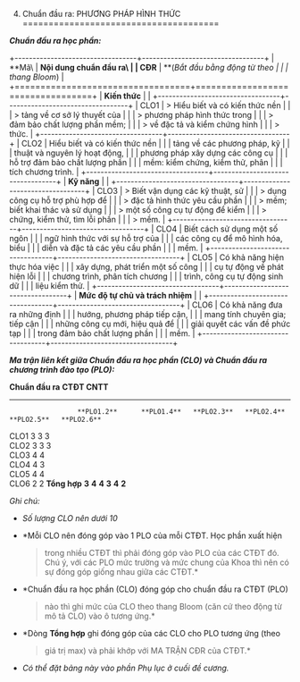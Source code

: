 4. Chuẩn đầu ra: PHƯƠNG PHÁP HÌNH THỨC
======================================

***Chuẩn đầu ra học phần:***

+----------------------------------+----------------------------------+
| **Mã\                            | **Nội dung chuẩn đầu ra\         |
| CĐR**                            | **(*Bắt đầu bằng động từ theo    |
|                                  | thang Bloom*)                    |
+==================================+==================================+
| **Kiến thức**                    |                                  |
+----------------------------------+----------------------------------+
| CLO1                             | > Hiểu biết và có kiến thức nền  |
|                                  | > tảng về cơ sở lý thuyết của    |
|                                  | > phương pháp hình thức trong    |
|                                  | > đảm bảo chất lượng phần mềm;   |
|                                  | > về đặc tả và kiểm chứng hình   |
|                                  | > thức.                          |
+----------------------------------+----------------------------------+
| CLO2                             | Hiểu biết và có kiến thức nền    |
|                                  | tảng về các phương pháp, kỹ      |
|                                  | thuật và nguyên lý hoạt động,    |
|                                  | phương pháp xây dựng các công cụ |
|                                  | hỗ trợ đảm bảo chất lượng phần   |
|                                  | mềm: kiểm chứng, kiểm thử, phân  |
|                                  | tích chương trình.               |
+----------------------------------+----------------------------------+
| **Kỹ năng**                      |                                  |
+----------------------------------+----------------------------------+
| CLO3                             | > Biết vận dụng các kỹ thuật, sử |
|                                  | > dụng công cụ hỗ trợ phù hợp để |
|                                  | > đặc tả hình thức yêu cầu phần  |
|                                  | > mềm; biết khai thác và sử dụng |
|                                  | > một số công cụ tự động để kiểm |
|                                  | > chứng, kiểm thử, tìm lỗi phần  |
|                                  | > mềm.                           |
+----------------------------------+----------------------------------+
| CLO4                             | Biết cách sử dụng một số ngôn    |
|                                  | ngữ hình thức với sự hỗ trợ của  |
|                                  | các công cụ để mô hình hóa, biểu |
|                                  | diễn và đặc tả các yêu cầu phần  |
|                                  | mềm.                             |
+----------------------------------+----------------------------------+
| CLO5                             | Có khả năng hiện thực hóa việc   |
|                                  | xây dựng, phát triển một số công |
|                                  | cụ tự động về phát hiện lỗi      |
|                                  | chương trình, phân tích chương   |
|                                  | trình, công cụ tự động sinh dữ   |
|                                  | liệu kiểm thử.                   |
+----------------------------------+----------------------------------+
| **Mức độ tự chủ và trách nhiệm** |                                  |
+----------------------------------+----------------------------------+
| CLO6                             | Có khả năng đưa ra những định    |
|                                  | hướng, phương pháp tiếp cận,     |
|                                  | mang tính chuyên gia; tiếp cận   |
|                                  | những công cụ mới, hiệu quả để   |
|                                  | giải quyết các vấn đề phức tạp   |
|                                  | trong đảm bảo chất lượng phần    |
|                                  | mềm.                             |
+----------------------------------+----------------------------------+

***Ma trận liên kết giữa Chuẩn đầu ra học phần (CLO) và Chuẩn đầu ra
chương trình đào tạo (PLO):***

  **Chuẩn đầu ra**   **CTĐT CNTT**                                                       
  ------------------ --------------- ------------ ------------ ------------ ------------ ------------
                     **PLO1.2**      **PLO1.4**   **PLO2.3**   **PLO2.4**   **PLO2.5**   **PLO2.6**
  CLO1               3               3                         3                         
  CLO2               3               3                         3                         
  CLO3                               4            4                                      
  CLO4                                            4                         3            
  CLO5                                            4                         4            
  CLO6                                                         2                         2
  **Tổng hợp**       **3**           **4**        **4**        **3**        **4**        **2**

*Ghi chú:*

-   *Số lượng CLO nên dưới 10*

-   *Mỗi CLO nên đóng góp vào 1 PLO của mỗi CTĐT. Học phần xuất hiện
    > trong nhiều CTĐT thì phải đóng góp vào PLO của các CTĐT đó. Chú ý,
    > với các PLO mức trường và mức chung của Khoa thì nên có sự đóng
    > góp giống nhau giữa các CTĐT.*

-   *Chuẩn đầu ra học phần (CLO) đóng góp cho chuẩn đầu ra CTĐT (PLO)
    > nào thì ghi mức của CLO theo thang Bloom (căn cứ theo động từ mô
    > tả CLO) vào ô tương ứng.*

-   *Dòng **Tổng hợp** ghi đóng góp của các CLO cho PLO tương ứng (theo
    > giá trị max) và phải khớp với MA TRẬN CĐR của CTĐT.*

-   *Có thể đặt bảng này vào phần Phụ lục ở cuối đề cương.*

